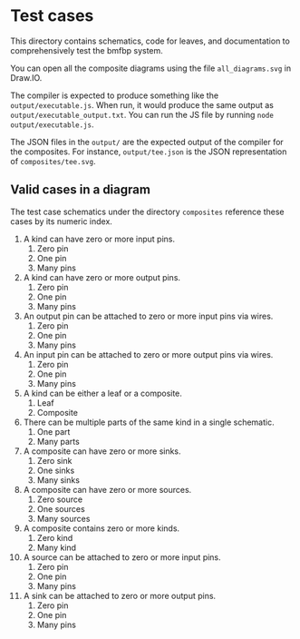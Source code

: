 # Test cases

This directory contains schematics, code for leaves, and documentation to
comprehensively test the bmfbp system.

You can open all the composite diagrams using the file `all_diagrams.svg` in
Draw.IO.

The compiler is expected to produce something like the `output/executable.js`.
When run, it would produce the same output as `output/executable_output.txt`.
You can run the JS file by running `node output/executable.js`.

The JSON files in the `output/` are the expected output of the compiler for the
composites. For instance, `output/tee.json` is the JSON representation of
`composites/tee.svg`.

## Valid cases in a diagram

The test case schematics under the directory `composites` reference these
cases by its numeric index.

1. A kind can have zero or more input pins.
    1. Zero pin
    2. One pin
    3. Many pins
2. A kind can have zero or more output pins.
    1. Zero pin
    2. One pin
    3. Many pins
3. An output pin can be attached to zero or more input pins via wires.
    1. Zero pin
    2. One pin
    3. Many pins
4. An input pin can be attached to zero or more output pins via wires.
    1. Zero pin
    2. One pin
    3. Many pins
5. A kind can be either a leaf or a composite.
    1. Leaf
    2. Composite
6. There can be multiple parts of the same kind in a single schematic.
    1. One part
    2. Many parts
7. A composite can have zero or more sinks.
    1. Zero sink
    2. One sinks
    3. Many sinks
8. A composite can have zero or more sources.
    1. Zero source
    2. One sources
    3. Many sources
9. A composite contains zero or more kinds.
    1. Zero kind
    2. Many kind
10. A source can be attached to zero or more input pins.
    1. Zero pin
    2. One pin
    3. Many pins
11. A sink can be attached to zero or more output pins.
    1. Zero pin
    2. One pin
    3. Many pins

